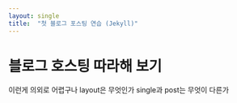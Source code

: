 ```yaml
---
layout: single
title:  "첫 블로그 포스팅 연습 (Jekyll)"
---
```


# 블로그 호스팅 따라해 보기 

이런게 의외로 어렵구나   layout은 무엇인가  single과 post는 무엇이 다른가
